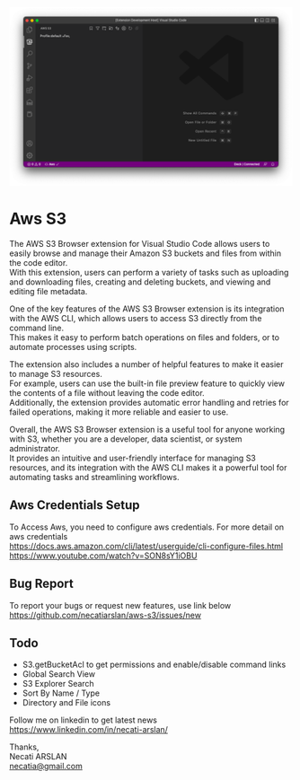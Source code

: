 ![screenshoot](media/main-screen.png)

# Aws S3 
The AWS S3 Browser extension for Visual Studio Code allows users to easily browse and manage their Amazon S3 buckets and files from within the code editor. \
With this extension, users can perform a variety of tasks such as uploading and downloading files, creating and deleting buckets, and viewing and editing file metadata.

One of the key features of the AWS S3 Browser extension is its integration with the AWS CLI, which allows users to access S3 directly from the command line. \
This makes it easy to perform batch operations on files and folders, or to automate processes using scripts.

The extension also includes a number of helpful features to make it easier to manage S3 resources. \
For example, users can use the built-in file preview feature to quickly view the contents of a file without leaving the code editor. \
Additionally, the extension provides automatic error handling and retries for failed operations, making it more reliable and easier to use.

Overall, the AWS S3 Browser extension is a useful tool for anyone working with S3, whether you are a developer, data scientist, or system administrator. \
It provides an intuitive and user-friendly interface for managing S3 resources, and its integration with the AWS CLI makes it a powerful tool for automating tasks and streamlining workflows.

## Aws Credentials Setup
To Access Aws, you need to configure aws credentials.
For more detail on aws credentials \
https://docs.aws.amazon.com/cli/latest/userguide/cli-configure-files.html \
https://www.youtube.com/watch?v=SON8sY1iOBU

## Bug Report
To report your bugs or request new features, use link below\
https://github.com/necatiarslan/aws-s3/issues/new


## Todo
- S3.getBucketAcl to get permissions and enable/disable command links
- Global Search View
- S3 Explorer Search
- Sort By Name / Type
- Directory and File icons

Follow me on linkedin to get latest news \
https://www.linkedin.com/in/necati-arslan/

Thanks, \
Necati ARSLAN \
necatia@gmail.com